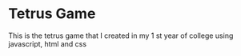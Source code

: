 # Tetrus Game
 This is the tetrus game that I created in my 1 st year of college using javascript, html and css

 
